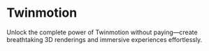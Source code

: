 # Twinmotion
Unlock the complete power of Twinmotion without paying—create breathtaking 3D renderings and immersive experiences effortlessly.
